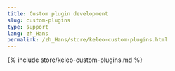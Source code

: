 ```yaml
---
title: Custom plugin development
slug: custom-plugins
type: support
lang: zh_Hans
permalink: /zh_Hans/store/keleo-custom-plugins.html
---
```


{% include store/keleo-custom-plugins.md %}
